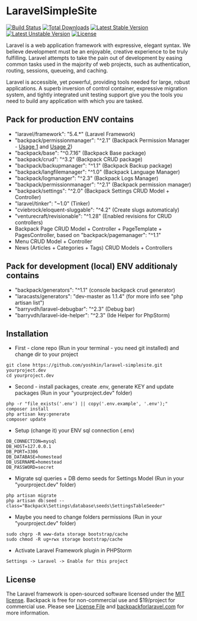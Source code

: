 # LaravelSimpleSite

[![Build Status](https://travis-ci.org/laravel/framework.svg)](https://travis-ci.org/laravel/framework)
[![Total Downloads](https://poser.pugx.org/laravel/framework/d/total.svg)](https://packagist.org/packages/laravel/framework)
[![Latest Stable Version](https://poser.pugx.org/laravel/framework/v/stable.svg)](https://packagist.org/packages/laravel/framework)
[![Latest Unstable Version](https://poser.pugx.org/laravel/framework/v/unstable.svg)](https://packagist.org/packages/laravel/framework)
[![License](https://poser.pugx.org/laravel/framework/license.svg)](https://packagist.org/packages/laravel/framework)

Laravel is a web application framework with expressive, elegant syntax. We believe development must be an enjoyable, creative experience to be truly fulfilling. Laravel attempts to take the pain out of development by easing common tasks used in the majority of web projects, such as authentication, routing, sessions, queueing, and caching.

Laravel is accessible, yet powerful, providing tools needed for large, robust applications. A superb inversion of control container, expressive migration system, and tightly integrated unit testing support give you the tools you need to build any application with which you are tasked.

## Pack for production ENV contains
- "laravel/framework": "5.4.*" (Laravel Framework)
- "backpack/permissionmanager": "^2.1" (Backpack Permission Manager - [Usage 1](https://github.com/Laravel-Backpack/PermissionManager#using-permissions) and [Usage 2](https://github.com/spatie/laravel-permission#usage))
- "backpack/base": "^0.7.16" (Backpack Base package)
- "backpack/crud": "^3.2" (Backpack CRUD package)
- "backpack/backupmanager": "^1.1" (Backpack Backup package)
- "backpack/langfilemanager": "^1.0" (Backpack Language Manager)
- "backpack/logmanager": "^2.3" (Backpack Logs Manager)
- "backpack/permissionmanager": "^2.1" (Backpack permission manager)
- "backpack/settings": "^2.0" (Backpack Settings CRUD Model + Controller)
- "laravel/tinker": "~1.0" (Tinker)
- "cviebrock/eloquent-sluggable": "^4.2" (Create slugs automaticaly)
- "venturecraft/revisionable": "^1.28" (Enabled revisions for CRUD controllers)
- Backpack Page CRUD Model + Controller + PageTemplate + PagesController, based on "backpack/pagemanager": "^1.1" 
- Menu CRUD Model + Controller
- News (Articles + Categories + Tags) CRUD Models + Controllers

## Pack for development (local) ENV additionaly contains
- "backpack/generators": "^1.1" (console backpack crud generator)
- "laracasts/generators": "dev-master as 1.1.4"  (for more info see "php artisan list")
- "barryvdh/laravel-debugbar": "^2.3" (Debug bar)
- "barryvdh/laravel-ide-helper": "^2.3" (Ide Helper for PhpStorm)


## Installation

- First - clone repo (Run in your terminal - you need git installed) and change dir to your project
```
git clone https://github.com/yoshkin/laravel-simplesite.git yourproject.dev
cd yourproject.dev
```

- Second - install packages, create .env, generate KEY and update packages (Run in your "yourproject.dev" folder)
```
php -r "file_exists('.env') || copy('.env.example', '.env');"
composer install
php artisan key:generate
composer update
```

- Setup (change it) your ENV sql connection (.env)
```
DB_CONNECTION=mysql
DB_HOST=127.0.0.1
DB_PORT=3306
DB_DATABASE=homestead
DB_USERNAME=homestead
DB_PASSWORD=secret
```

- Migrate sql queries + DB demo seeds for Settings Model (Run in your "yourproject.dev" folder)
```
php artisan migrate
php artisan db:seed --class="Backpack\Settings\database\seeds\SettingsTableSeeder"
```

- Maybe you need to change folders permissions (Run in your "yourproject.dev" folder)
```
sudo chgrp -R www-data storage bootstrap/cache
sudo chmod -R ug+rwx storage bootstrap/cache
```

- Activate Laravel Framework plugin in PHPStorm
```
Settings -> Laravel -> Enable for this project
```

## License

The Laravel framework is open-sourced software licensed under the [MIT license](http://opensource.org/licenses/MIT).
Backpack is free for non-commercial use and $19/project for commercial use. Please see [License File](https://github.com/Laravel-Backpack/Base/blob/master/LICENSE.md) and [backpackforlaravel.com](https://backpackforlaravel.com/#pricing) for more information.
